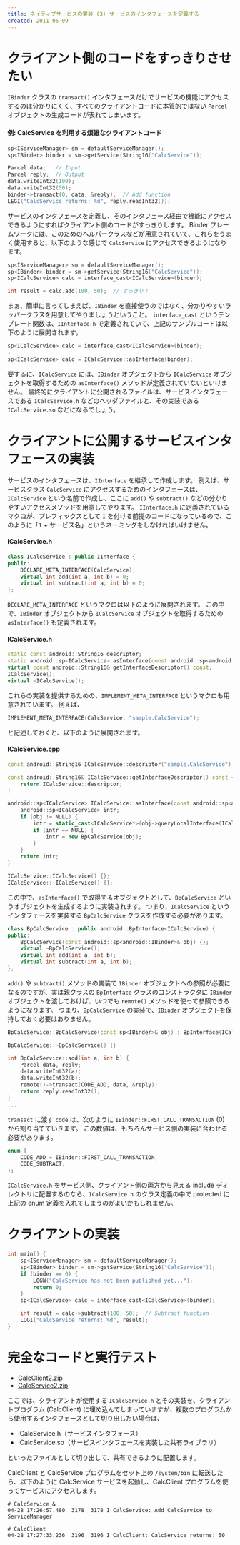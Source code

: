 ```yaml
---
title: ネイティブサービスの実装 (3) サービスのインタフェースを定義する
created: 2011-05-09
---
```


クライアント側のコードをすっきりさせたい
====

`IBinder` クラスの `transact()` インタフェースだけでサービスの機能にアクセスするのは分かりにくく、すべてのクライアントコードに本質的ではない `Parcel` オブジェクトの生成コードが表れてしまいます。

#### 例: CalcService を利用する煩雑なクライアントコード

```cpp
sp<IServiceManager> sm = defaultServiceManager();
sp<IBinder> binder = sm->getService(String16("CalcService"));

Parcel data;   // Input
Parcel reply;  // Output
data.writeInt32(100);
data.writeInt32(50);
binder->transact(0, data, &reply);  // Add function
LEGI("CalcService returns: %d", reply.readInt32());
```

サービスのインタフェースを定義し、そのインタフェース経由で機能にアクセスできるようにすればクライアント側のコードがすっきりします。
Binder フレームワークには、このためのヘルパークラスなどが用意されていて、これらをうまく使用すると、以下のような感じで `CalcService` にアクセスできるようになります。

```cpp
sp<IServiceManager> sm = defaultServiceManager();
sp<IBinder> binder = sm->getService(String16("CalcService"));
sp<ICalcService> calc = interface_cast<ICalcService>(binder);

int result = calc.add(100, 50);  // すっきり！
```

まぁ、簡単に言ってしまえば、`IBinder` を直接使うのではなく、分かりやすいラッパークラスを用意してやりましょうということ。
`interface_cast` というテンプレート関数は、`IInterface.h` で定義されていて、上記のサンプルコードは以下のように展開されます。

```cpp
sp<ICalcService> calc = interface_cast<ICalcService>(binder);
↓
sp<ICalcService> calc = ICalcService::asInterface(binder);
```

要するに、`ICalcService` には、`IBinder` オブジェクトから `ICalcService` オブジェクトを取得するための `asInterface()` メソッドが定義されていないといけません。
最終的にクライアントに公開されるファイルは、サービスインタフェースである `ICalcService.h` などのヘッダファイルと、その実装である `ICalcService.so` などになるでしょう。


クライアントに公開するサービスインタフェースの実装
====

サービスのインタフェースは、`IInterface` を継承して作成します。
例えば、サービスクラス `CalcService` にアクセスするためのインタフェースは、`ICalcService` という名前で作成し、ここに `add()` や `subtract()` などの分かりやすいアクセスメソッドを用意してやります。
`IInterface.h` に定義されているマクロが、プレフィックスとして `I` を付ける前提のコードになっているので、このように「`I` + サービス名」というネーミングをしなければいけません。

#### ICalcService.h

```cpp
class ICalcService : public IInterface {
public:
    DECLARE_META_INTERFACE(CalcService);
    virtual int add(int a, int b) = 0;
    virtual int subtract(int a, int b) = 0;
};
```

`DECLARE_META_INTERFACE` というマクロは以下のように展開されます。
この中で、`IBinder` オブジェクトから `ICalcService` オブジェクトを取得するための `asInterface()` も定義されます。

#### ICalcService.h

```cpp
static const android::String16 descriptor;
static android::sp<ICalcService> asInterface(const android::sp<android::IBinder>& obj);
virtual const android::String16& getInterfaceDescriptor() const;
ICalcService();
virtual ~ICalcService();
```

これらの実装を提供するための、`IMPLEMENT_META_INTERFACE` というマクロも用意されています。
例えば、

```cpp
IMPLEMENT_META_INTERFACE(CalcService, "sample.CalcService");
```

と記述しておくと、以下のように展開されます。

#### ICalcService.cpp

```cpp
const android::String16 ICalcService::descriptor("sample.CalcService");

const android::String16& ICalcService::getInterfaceDescriptor() const {
    return ICalcService::descriptor;
}

android::sp<ICalcService> ICalcService::asInterface(const android::sp<android::IBinder>& obj) {
    android::sp<ICalcService> intr;
    if (obj != NULL) {
        intr = static_cast<ICalcService*>(obj->queryLocalInterface(ICalcService::descriptor).get());
        if (intr == NULL) {
            intr = new BpCalcService(obj);
        }
    }
    return intr;
}

ICalcService::ICalcService() {};
ICalcService::~ICalcService() {};
```

この中で、`asInterface()` で取得するオブジェクトとして、`BpCalcService` というオブジェクトを生成するように実装されます。
つまり、`ICalcService` というインタフェースを実装する `BpCalcService` クラスを作成する必要があります。

```cpp
class BpCalcService : public android::BpInterface<ICalcService) {
public:
    BpCalcService(const android::sp<android::IBinder>& obj) {};
    virtual ~BpCalcService();
    virtual int add(int a, int b);
    virtual int subtract(int a, int b);
};
```

`add()` や `subtract()` メソッドの実装で `IBinder` オブジェクトへの参照が必要になるのですが、実は親クラスの `BpInterface` クラスのコンストラクタに `IBinder` オブジェクトを渡しておけば、いつでも `remote()` メソッドを使って参照できるようになります。
つまり、`BpCalcService` の実装で、`IBinder` オブジェクトを保持しておく必要はありません。

```cpp
BpCalcService::BpCalcService(const sp<IBinder>& obj) : BpInterface(ICalcService>(obj) {}

BpCalcService::~BpCalcService() {}

int BpCalcService::add(int a, int b) {
    Parcel data, reply;
    data.writeInt32(a);
    data.writeInt32(b);
    remote()->transact(CODE_ADD, data, &reply);
    return reply.readInt32();
}
...
```

`transact` に渡す `code` は、次のように `IBinder::FIRST_CALL_TRANSACTION` (0) から割り当てていきます。
この数値は、もちろんサービス側の実装に合わせる必要があります。

```cpp
enum {
    CODE_ADD = IBinder::FIRST_CALL_TRANSACTION,
    CODE_SUBTRACT,
};
```

`ICalcService.h` をサービス側、クライアント側の両方から見える include ディレクトリに配置するのなら、`ICalcService.h` のクラス定義の中で protected に上記の enum 定義を入れてしまうのがよいかもしれません。


クライアントの実装
====

```cpp
int main() {
    sp<IServiceManager> sm = defaultServiceManager();
    sp<IBinder> binder = sm->getService(String16("CalcService"));
    if (binder == 0) {
        LOGW("CalcService has not been published yet...");
        return 0;
    }
    sp<ICalcService> calc = interface_cast<ICalcService>(binder);

    int result = calc->subtract(100, 50);  // Subtract function
    LOGI("CalcService returns: %d", result);
}
```


完全なコードと実行テスト
====

- [CalcClient2.zip](files/20110509-CalcClient2.zip)
- [CalcService2.zip](files/20110509-CalcService2.zip)

ここでは、クライアントが使用する `ICalcService.h` とその実装を、クライアントプログラム (CalcClient) に埋め込んでしまっていますが、複数のプログラムから使用するインタフェースとして切り出したい場合は、

- ICalcService.h（サービスインタフェース）
- ICalcService.so（サービスインタフェースを実装した共有ライブラリ）

といったファイルとして切り出して、共有できるように配置します。

CalcClient と CalcService プログラムをセット上の `/system/bin` に転送したら、以下のように CalcService サービスを起動し、CalcClient プログラムを使ってサービスにアクセスします。

```
# CalcService &
04-28 17:26:57.480  3178  3178 I CalcService: Add CalcService to ServiceManager

# CalcClient
04-28 17:27:33.236  3196  3196 I CalcClient: CalcService returns: 50
```

